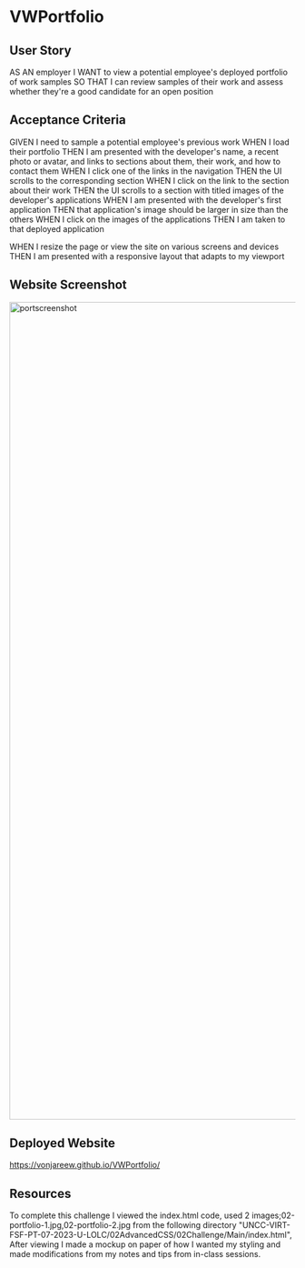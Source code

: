 # VWPortfolio

## User Story 
AS AN employer
I WANT to view a potential employee's deployed portfolio of work samples
SO THAT I can review samples of their work and assess whether they're a good candidate for an open position

## Acceptance Criteria 
GIVEN I need to sample a potential employee's previous work
WHEN I load their portfolio
THEN I am presented with the developer's name, a recent photo or avatar, and links to sections about them, their work, and how to contact them
WHEN I click one of the links in the navigation
THEN the UI scrolls to the corresponding section
WHEN I click on the link to the section about their work
THEN the UI scrolls to a section with titled images of the developer's applications
WHEN I am presented with the developer's first application
THEN that application's image should be larger in size than the others
WHEN I click on the images of the applications
THEN I am taken to that deployed application

WHEN I resize the page or view the site on various screens and devices
THEN I am presented with a responsive layout that adapts to my viewport

## Website Screenshot
<img width="1438" alt="portscreenshot" src="https://github.com/VonjareeW/VWPortfolio/assets/52430595/2ca08d51-8729-445e-829a-bf04dfbd4f2f">




## Deployed Website 
https://vonjareew.github.io/VWPortfolio/


## Resources

To complete this challenge I viewed the index.html code, used 2 images;02-portfolio-1.jpg,02-portfolio-2.jpg from the following directory "UNCC-VIRT-FSF-PT-07-2023-U-LOLC/02AdvancedCSS/02Challenge/Main/index.html",  After viewing I made a mockup on paper of how I wanted my styling and made modifications from my notes and tips from in-class sessions.
